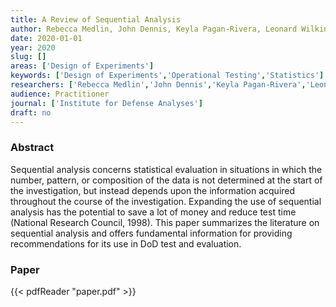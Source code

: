 ```yaml
---
title: A Review of Sequential Analysis
author: Rebecca Medlin, John Dennis, Keyla Pagan-Rivera, Leonard Wilkins, Heather Wojton
date: 2020-01-01
year: 2020
slug: []
areas: ['Design of Experiments']
keywords: ['Design of Experiments','Operational Testing','Statistics']
researchers: ['Rebecca Medlin','John Dennis','Keyla Pagan-Rivera','Leonard Wilkins','Heather Wojton']
audience: Practitioner
journal: ['Institute for Defense Analyses']
draft: no
---
```




### Abstract

Sequential analysis concerns statistical evaluation in situations in which the number, pattern, or composition of the data is not determined at the start of the investigation, but instead depends upon the information acquired throughout the course of the investigation. Expanding the use of sequential analysis has the potential to save a lot of money and reduce test time (National Research Council, 1998). This paper summarizes the literature on sequential analysis and offers fundamental information for providing recommendations for its use in DoD test and evaluation.



### Paper 
 {{< pdfReader "paper.pdf" >}}


